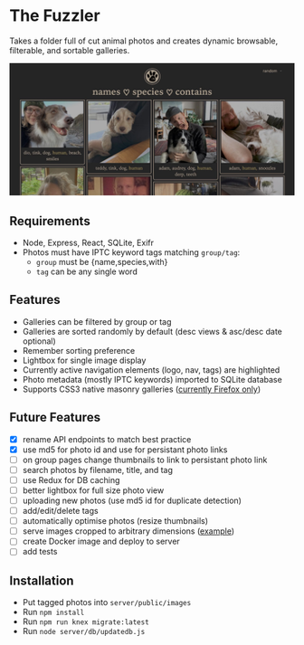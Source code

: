 # The Fuzzler

Takes a folder full of cut animal photos and creates dynamic browsable, filterable, and sortable galleries.

![screenshot](server/public/screenshot.jpg)

## Requirements

- Node, Express, React, SQLite, Exifr
- Photos must have IPTC keyword tags matching `group/tag`:
  - `group` must be {name,species,with}
  - `tag` can be any single word

## Features

- Galleries can be filtered by group or tag
- Galleries are sorted randomly by default (desc views & asc/desc date optional)
- Remember sorting preference
- Lightbox for single image display
- Currently active navigation elements (logo, nav, tags) are highlighted
- Photo metadata (mostly IPTC keywords) imported to SQLite database
- Supports CSS3 native masonry galleries ([currently Firefox only](https://developer.mozilla.org/en-US/docs/Web/CSS/CSS_Grid_Layout/Masonry_Layout))

## Future Features

- [x] rename API endpoints to match best practice
- [x] use md5 for photo id and use for persistant photo links
- [ ] on group pages change thumbnails to link to persistant photo link
- [ ] search photos by filename, title, and tag
- [ ] use Redux for DB caching
- [ ] better lightbox for full size photo view
- [ ] uploading new photos (use md5 id for duplicate detection)
- [ ] add/edit/delete tags
- [ ] automatically optimise photos (resize thumbnails)
- [ ] serve images cropped to arbitrary dimensions ([example](https://random.imagecdn.app/v1/docs))
- [ ] create Docker image and deploy to server
- [ ] add tests

## Installation

- Put tagged photos into `server/public/images`
- Run `npm install`
- Run `npm run knex migrate:latest`
- Run `node server/db/updatedb.js`
